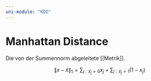 ```yaml
---
uni-module: "KDD"
---
```


# Manhattan Distance

Die von der Summennorm abgeleitete [[Metrik]].

$$\|x-\tilde{x}\|_{1}=\sum_{j: \tilde{x}_{j}=0} x_{j}+\sum_{j: \tilde{x}_{j}=1}\left(1-x_{j}\right)$$
